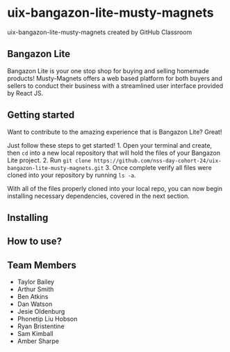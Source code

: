 # uix-bangazon-lite-musty-magnets
uix-bangazon-lite-musty-magnets created by GitHub Classroom

## Bangazon Lite

Bangazon Lite is your one stop shop for buying and selling homemade products! Musty-Magnets offers a web based platform for both buyers and sellers to conduct their business with a streamlined user interface provided by React JS.

## Getting started

Want to contribute to the amazing experience that is Bangazon Lite? Great! 

Just follow these steps to get started!
    1. Open your terminal and create, then `cd` into a new local repository that will hold the files of your Bangazon Lite project.
    2. Run `git clone https://github.com/nss-day-cohort-24/uix-bangazon-lite-musty-magnets.git`
    3. Once complete verify all files were cloned into your repository by running `ls -a`.

With all of the files properly cloned into your local repo, you can now begin installing necessary dependencies, covered in the next section. 

## Installing

## How to use? 

## Team Members
* Taylor Bailey
* Arthur Smith
* Ben Atkins
* Dan Watson
* Jesie Oldenburg
* Phonetip Liu Hobson
* Ryan Bristentine
* Sam Kimball
* Amber Sharpe
